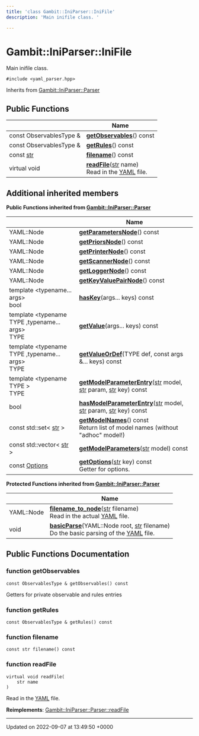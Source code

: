 ```yaml
---
title: 'class Gambit::IniParser::IniFile'
description: 'Main inifile class. '

---
```


# Gambit::IniParser::IniFile





Main inifile class. 


`#include <yaml_parser.hpp>`

Inherits from [Gambit::IniParser::Parser](/documentation/code/classes/classgambit_1_1iniparser_1_1parser/)

## Public Functions

|                | Name           |
| -------------- | -------------- |
| const ObservablesType & | **[getObservables](/documentation/code/classes/classgambit_1_1iniparser_1_1inifile/#function-getobservables)**() const |
| const ObservablesType & | **[getRules](/documentation/code/classes/classgambit_1_1iniparser_1_1inifile/#function-getrules)**() const |
| const [str](/documentation/code/namespaces/namespacegambit/#typedef-str) | **[filename](/documentation/code/classes/classgambit_1_1iniparser_1_1inifile/#function-filename)**() const |
| virtual void | **[readFile](/documentation/code/classes/classgambit_1_1iniparser_1_1inifile/#function-readfile)**([str](/documentation/code/namespaces/namespacegambit/#typedef-str) name)<br>Read in the [YAML](/documentation/code/namespaces/namespaceyaml/) file.  |

## Additional inherited members

**Public Functions inherited from [Gambit::IniParser::Parser](/documentation/code/classes/classgambit_1_1iniparser_1_1parser/)**

|                | Name           |
| -------------- | -------------- |
| YAML::Node | **[getParametersNode](/documentation/code/classes/classgambit_1_1iniparser_1_1parser/#function-getparametersnode)**() const |
| YAML::Node | **[getPriorsNode](/documentation/code/classes/classgambit_1_1iniparser_1_1parser/#function-getpriorsnode)**() const |
| YAML::Node | **[getPrinterNode](/documentation/code/classes/classgambit_1_1iniparser_1_1parser/#function-getprinternode)**() const |
| YAML::Node | **[getScannerNode](/documentation/code/classes/classgambit_1_1iniparser_1_1parser/#function-getscannernode)**() const |
| YAML::Node | **[getLoggerNode](/documentation/code/classes/classgambit_1_1iniparser_1_1parser/#function-getloggernode)**() const |
| YAML::Node | **[getKeyValuePairNode](/documentation/code/classes/classgambit_1_1iniparser_1_1parser/#function-getkeyvaluepairnode)**() const |
| template <typename... args\> <br>bool | **[hasKey](/documentation/code/classes/classgambit_1_1iniparser_1_1parser/#function-haskey)**(args... keys) const |
| template <typename TYPE ,typename... args\> <br>TYPE | **[getValue](/documentation/code/classes/classgambit_1_1iniparser_1_1parser/#function-getvalue)**(args... keys) const |
| template <typename TYPE ,typename... args\> <br>TYPE | **[getValueOrDef](/documentation/code/classes/classgambit_1_1iniparser_1_1parser/#function-getvalueordef)**(TYPE def, const args &... keys) const |
| template <typename TYPE \> <br>TYPE | **[getModelParameterEntry](/documentation/code/classes/classgambit_1_1iniparser_1_1parser/#function-getmodelparameterentry)**([str](/documentation/code/namespaces/namespacegambit/#typedef-str) model, [str](/documentation/code/namespaces/namespacegambit/#typedef-str) param, [str](/documentation/code/namespaces/namespacegambit/#typedef-str) key) const |
| bool | **[hasModelParameterEntry](/documentation/code/classes/classgambit_1_1iniparser_1_1parser/#function-hasmodelparameterentry)**([str](/documentation/code/namespaces/namespacegambit/#typedef-str) model, [str](/documentation/code/namespaces/namespacegambit/#typedef-str) param, [str](/documentation/code/namespaces/namespacegambit/#typedef-str) key) const |
| const std::set< [str](/documentation/code/namespaces/namespacegambit/#typedef-str) > | **[getModelNames](/documentation/code/classes/classgambit_1_1iniparser_1_1parser/#function-getmodelnames)**() const<br>Return list of model names (without "adhoc" model!)  |
| const std::vector< [str](/documentation/code/namespaces/namespacegambit/#typedef-str) > | **[getModelParameters](/documentation/code/classes/classgambit_1_1iniparser_1_1parser/#function-getmodelparameters)**([str](/documentation/code/namespaces/namespacegambit/#typedef-str) model) const |
| const [Options](/documentation/code/classes/classgambit_1_1options/) | **[getOptions](/documentation/code/classes/classgambit_1_1iniparser_1_1parser/#function-getoptions)**([str](/documentation/code/namespaces/namespacegambit/#typedef-str) key) const<br>Getter for options.  |

**Protected Functions inherited from [Gambit::IniParser::Parser](/documentation/code/classes/classgambit_1_1iniparser_1_1parser/)**

|                | Name           |
| -------------- | -------------- |
| YAML::Node | **[filename_to_node](/documentation/code/classes/classgambit_1_1iniparser_1_1parser/#function-filename-to-node)**([str](/documentation/code/namespaces/namespacegambit/#typedef-str) filename)<br>Read in the actual [YAML](/documentation/code/namespaces/namespaceyaml/) file.  |
| void | **[basicParse](/documentation/code/classes/classgambit_1_1iniparser_1_1parser/#function-basicparse)**(YAML::Node root, [str](/documentation/code/namespaces/namespacegambit/#typedef-str) filename)<br>Do the basic parsing of the [YAML](/documentation/code/namespaces/namespaceyaml/) file.  |


## Public Functions Documentation

### function getObservables

```
const ObservablesType & getObservables() const
```


Getters for private observable and rules entries 


### function getRules

```
const ObservablesType & getRules() const
```


### function filename

```
const str filename() const
```


### function readFile

```
virtual void readFile(
    str name
)
```

Read in the [YAML](/documentation/code/namespaces/namespaceyaml/) file. 

**Reimplements**: [Gambit::IniParser::Parser::readFile](/documentation/code/classes/classgambit_1_1iniparser_1_1parser/#function-readfile)


-------------------------------

Updated on 2022-09-07 at 13:49:50 +0000